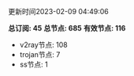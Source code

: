 更新时间2023-02-09 04:49:06

**总订阅: 45**
**总节点: 685**
**有效节点: 116**
- v2ray节点: 108
- trojan节点: 7
- ss节点: 1
